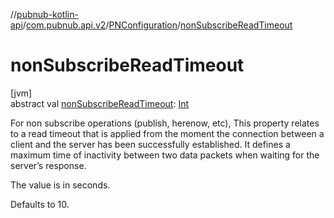 //[pubnub-kotlin-api](../../../index.md)/[com.pubnub.api.v2](../index.md)/[PNConfiguration](index.md)/[nonSubscribeReadTimeout](non-subscribe-read-timeout.md)

# nonSubscribeReadTimeout

[jvm]\
abstract val [nonSubscribeReadTimeout](non-subscribe-read-timeout.md): [Int](https://kotlinlang.org/api/latest/jvm/stdlib/kotlin/-int/index.html)

For non subscribe operations (publish, herenow, etc), This property relates to a read timeout that is applied from the moment the connection between a client and the server has been successfully established. It defines a maximum time of inactivity between two data packets when waiting for the server’s response.

The value is in seconds.

Defaults to 10.
